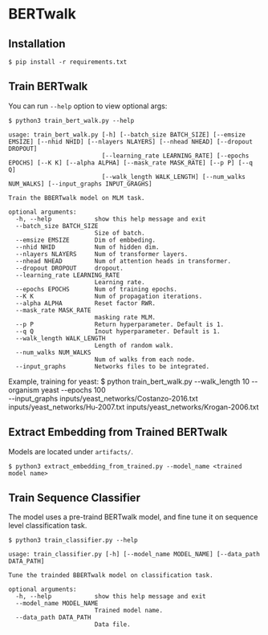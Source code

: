 # BERTwalk

## Installation

    $ pip install -r requirements.txt

## Train BERTwalk

You can run `--help` option to view optional args:

    $ python3 train_bert_walk.py --help

```
usage: train_bert_walk.py [-h] [--batch_size BATCH_SIZE] [--emsize EMSIZE] [--nhid NHID] [--nlayers NLAYERS] [--nhead NHEAD] [--dropout DROPOUT]
                          [--learning_rate LEARNING_RATE] [--epochs EPOCHS] [--K K] [--alpha ALPHA] [--mask_rate MASK_RATE] [--p P] [--q Q]
                          [--walk_length WALK_LENGTH] [--num_walks NUM_WALKS] [--input_graphs INPUT_GRAGHS]

Train the BBERTwalk model on MLM task.

optional arguments:
  -h, --help            show this help message and exit
  --batch_size BATCH_SIZE
                        Size of batch.
  --emsize EMSIZE       Dim of embbeding.
  --nhid NHID           Num of hidden dim.
  --nlayers NLAYERS     Num of transformer layers.
  --nhead NHEAD         Num of attention heads in transformer.
  --dropout DROPOUT     dropout.
  --learning_rate LEARNING_RATE
                        Learning rate.
  --epochs EPOCHS       Num of training epochs.
  --K K                 Num of propagation iterations.
  --alpha ALPHA         Reset factor RWR.
  --mask_rate MASK_RATE
                        masking rate MLM.
  --p P                 Return hyperparameter. Default is 1.
  --q Q                 Inout hyperparameter. Default is 1.
  --walk_length WALK_LENGTH
                        Length of random walk.
  --num_walks NUM_WALKS
                        Num of walks from each node.
  --input_graphs        Networks files to be integrated.
```

Example, training for yeast:
    $ python train_bert_walk.py --walk_length 10 --organism yeast --epochs 100 \
    --input_graphs inputs/yeast_networks/Costanzo-2016.txt inputs/yeast_networks/Hu-2007.txt inputs/yeast_networks/Krogan-2006.txt
    
## Extract Embedding from Trained BERTwalk

Models are located under `artifacts/`.

    $ python3 extract_embedding_from_trained.py --model_name <trained model name>

## Train Sequence Classifier

The model uses a pre-traind BERTwalk model, and fine tune it on sequence level classification task.

    $ python3 train_classifier.py --help

```
usage: train_classifier.py [-h] [--model_name MODEL_NAME] [--data_path DATA_PATH]

Tune the trainded BBERTwalk model on classification task.

optional arguments:
  -h, --help            show this help message and exit
  --model_name MODEL_NAME
                        Trained model name.
  --data_path DATA_PATH
                        Data file.
```
